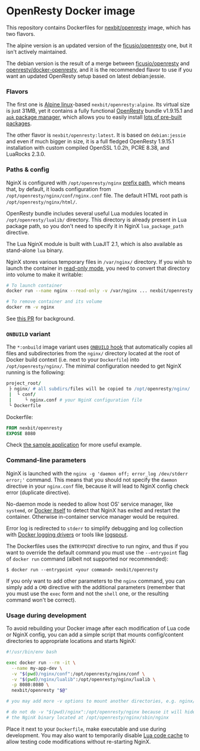 # OpenResty Docker image

This repository contains Dockerfiles for [nexbit/openresty](https://hub.docker.com/r/nexbit/openresty/) image, which has two flavors.

The alpine version is an updated version of the [ficusio/openresty](https://github.com/ficusio/openresty) one, but it isn't actively maintained.

The debian version is the result of a merge between [ficusio/openresty](https://github.com/ficusio/openresty) and [openresty/docker-openresty](https://github.com/openresty/docker-openresty), and it is the recommended flavor to use if you want an updated OpenResty setup based on latest debian:jessie.

### Flavors

The first one is [Alpine linux](https://hub.docker.com/_/alpine/)-based `nexbit/openresty:alpine`. Its virtual size is just 31MB, yet it contains a fully functional [OpenResty](http://openresty.org) bundle v1.9.15.1 and [`apk` package manager](http://wiki.alpinelinux.org/wiki/Alpine_Linux_package_management), which allows you to easily install [lots of  pre-built packages](https://pkgs.alpinelinux.org/packages).

The other flavor is `nexbit/openresty:latest`. It is based on `debian:jessie` and even if much bigger in size, it is a full fledged OpenResty 1.9.15.1 installation with custom compiled OpenSSL 1.0.2h, PCRE 8.38, and LuaRocks 2.3.0.

### Paths & config

NginX is configured with `/opt/openresty/nginx` [prefix path](http://nginx.org/en/docs/configure.html), which means that, by default, it loads configuration from `/opt/openresty/nginx/conf/nginx.conf` file. The default HTML root path is `/opt/openresty/nginx/html/`.

OpenResty bundle includes several useful Lua modules located in `/opt/openresty/lualib/` directory. This directory is already present in Lua package path, so you don't need to specify it in NginX `lua_package_path` directive.

The Lua NginX module is built with LuaJIT 2.1, which is also available as stand-alone `lua` binary.

NginX stores various temporary files in `/var/nginx/` directory. If you wish to launch the container in [read-only mode](https://github.com/docker/docker/pull/10093), you need to convert that directory into volume to make it writable:

```sh
# To launch container
docker run --name nginx --read-only -v /var/nginx ... nexbit/openresty

# To remove container and its volume
docker rm -v nginx
```

See [this PR](https://github.com/ficusio/openresty/pull/7) for background.

### `ONBUILD` variant

The `*:onbuild` image variant uses [`ONBUILD` hook](http://docs.docker.com/engine/reference/builder/#onbuild) that automatically copies all files and subdirectories from the `nginx/` directory located at the root of Docker build context (i.e. next to your `Dockerfile`) into `/opt/openresty/nginx/`. The minimal configuration needed to get NginX running is the following:

```coffee
project_root/
 ├ nginx/ # all subdirs/files will be copied to /opt/openresty/nginx/
 |  └ conf/
 |     └ nginx.conf # your NginX configuration file
 └ Dockerfile
```

Dockerfile:

```dockerfile
FROM nexbit/openresty
EXPOSE 8080
```

Check [the sample application](https://github.com/ficusio/openresty/tree/master/_example) for more useful example.

### Command-line parameters

NginX is launched with the `nginx -g 'daemon off; error_log /dev/stderr error;'` command. This means that you should not specify the `daemon` directive in your `nginx.conf` file, because it will lead to NginX config check error (duplicate directive).

No-daemon mode is needed to allow host OS' service manager, like `systemd`, or [Docker itself](http://docs.docker.com/engine/reference/commandline/cli/#restart-policies) to detect that NginX has exited and restart the container. Otherwise in-container service manager would be required.

Error log is redirected to `stderr` to simplify debugging and log collection with [Docker logging drivers](https://docs.docker.com/engine/reference/logging/overview/) or tools like [logspout](https://github.com/gliderlabs/logspout).

The Dockerfiles uses the `ENTRYPOINT` directive to run nginx, and thus if you want to override the default command you must use the `--entrypoint` flag of `docker run` command (albeit not supported nor recommended):

```text
$ docker run --entrypoint <your command> nexbit/openresty
```

If you only want to add other parameters to the `nginx` command, you can simply add a `CMD` directive with the additional parameters (remember that you must use the `exec` form and not the `shell` one, or the resulting command won't be correct).

### Usage during development

To avoid rebuilding your Docker image after each modification of Lua code or NginX config, you can add a simple script that mounts config/content directories to appropriate locations and starts NginX:

```bash
#!/usr/bin/env bash

exec docker run --rm -it \
  --name my-app-dev \
  -v "$(pwd)/nginx/conf":/opt/openresty/nginx/conf \
  -v "$(pwd)/nginx/lualib":/opt/openresty/nginx/lualib \
  -p 8080:8080 \
  nexbit/openresty "$@"

# you may add more -v options to mount another directories, e.g. nginx/html/

# do not do -v "$(pwd)/nginx":/opt/openresty/nginx because it will hide
# the NginX binary located at /opt/openresty/nginx/sbin/nginx
```

Place it next to your `Dockerfile`, make executable and use during development. You may also want to temporarily disable [Lua code cache](https://github.com/openresty/lua-nginx-module#lua_code_cache) to allow testing code modifications without re-starting NginX.
